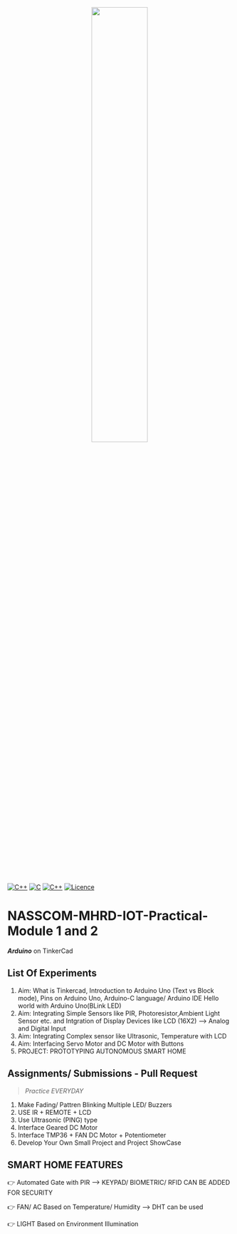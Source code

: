 <p align="center">
	<img src="http://content.arduino.cc/brand/arduino-color.svg" width="50%" />
</p>

[![C++](https://img.shields.io/badge/C%2B%2B-Arduino%20C-orange)]((https://en.cppreference.com/)) 
[![C](https://img.shields.io/badge/C-Arduino%20C-yellow)]((https://en.cppreference.com/))
[![C++](https://img.shields.io/badge/language-c++-red.svg)](https://en.cppreference.com/)
[![Licence](https://img.shields.io/badge/Licence-Creative%20Commons%20Zero-blue)](https://github.com/Ankuraxz/NASSCOM-MHRD-IOT-Practical-Module_1-2/blob/master/LICENSE)


# NASSCOM-MHRD-IOT-Practical-Module 1 and 2
*__Arduino__* on TinkerCad

## List Of Experiments
1. Aim: What is Tinkercad, Introduction to Arduino Uno (Text vs Block mode), Pins on Arduino Uno, Arduino-C language/ Arduino IDE Hello world with Arduino Uno(BLink LED)
2. Aim: Integrating Simple Sensors like PIR, Photoresistor,Ambient Light Sensor etc. and Intgration of Display Devices like LCD (16X2) --> Analog and Digital Input
3. Aim: Integrating Complex sensor like Ultrasonic, Temperature with LCD
4. Aim: Interfacing Servo Motor and DC Motor with Buttons
5. PROJECT: PROTOTYPING AUTONOMOUS SMART HOME

## Assignments/ Submissions - Pull Request
> _Practice EVERYDAY_
1. Make Fading/ Pattren Blinking Multiple LED/ Buzzers
2. USE IR + REMOTE + LCD
3. Use Ultrasonic (PING) type
4. Interface Geared DC Motor
5. Interface TMP36 + FAN DC Motor + Potentiometer
6. Develop Your Own Small Project and Project ShowCase

## SMART HOME FEATURES
👉 Automated Gate with PIR --> KEYPAD/ BIOMETRIC/ RFID CAN BE ADDED FOR SECURITY 

👉 FAN/ AC Based on Temperature/ Humidity --> DHT can be used

👉 LIGHT Based on Environment Illumination
